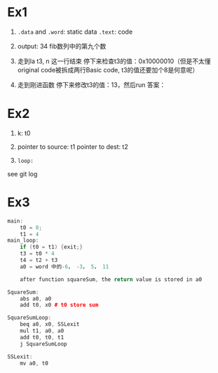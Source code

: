 # Ex1

1. `.data` and `.word`: static data
    `.text`: code

2. output: 34 fib数列中的第九个数

3. 走到la t3, n 这一行结束 停下来检查t3的值：0x10000010（但是不太懂original code被拆成两行Basic code, t3的值还要加个8是何意呢）

4. 走到刚进函数 停下来修改t3的值：13，然后run
    答案：

# Ex2

1. k: t0

2. pointer to source: t1
    pointer to dest: t2

3. `loop:`

see git log

# Ex3

```cpp
main:
    t0 = 0;
    t1 = 4
main_loop:
    if (t0 = t1) {exit;}
    t3 = t0 * 4
    t4 = t2 + t3
    a0 = word 中的-6， -3， 5， 11

    after function squareSum, the return value is stored in a0

SquareSum:
    abs a0, a0
    add t0, x0 # t0 store sum

SquareSumLoop:
    beq a0, x0, SSLexit
    mul t1, a0, a0
    add t0, t0, t1
    j SquareSumLoop

SSLexit:
    mv a0, t0
```
